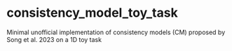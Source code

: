 # consistency_model_toy_task
Minimal unofficial implementation of consistency models (CM) proposed by Song et al. 2023 on a 1D toy task
